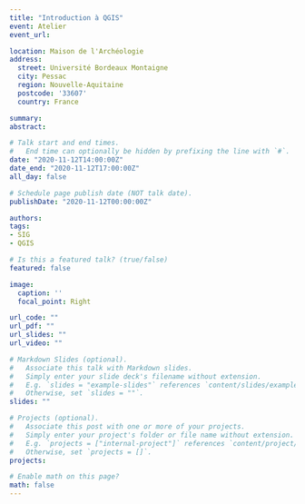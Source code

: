 ```yaml
---
title: "Introduction à QGIS"
event: Atelier
event_url: 

location: Maison de l'Archéologie
address:
  street: Université Bordeaux Montaigne
  city: Pessac
  region: Nouvelle-Aquitaine
  postcode: '33607'
  country: France

summary: 
abstract: 

# Talk start and end times.
#   End time can optionally be hidden by prefixing the line with `#`.
date: "2020-11-12T14:00:00Z"
date_end: "2020-11-12T17:00:00Z"
all_day: false

# Schedule page publish date (NOT talk date).
publishDate: "2020-11-12T00:00:00Z"

authors:
tags:
- SIG
- QGIS

# Is this a featured talk? (true/false)
featured: false

image:
  caption: ''
  focal_point: Right

url_code: ""
url_pdf: ""
url_slides: ""
url_video: ""

# Markdown Slides (optional).
#   Associate this talk with Markdown slides.
#   Simply enter your slide deck's filename without extension.
#   E.g. `slides = "example-slides"` references `content/slides/example-slides.md`.
#   Otherwise, set `slides = ""`.
slides: ""

# Projects (optional).
#   Associate this post with one or more of your projects.
#   Simply enter your project's folder or file name without extension.
#   E.g. `projects = ["internal-project"]` references `content/project/deep-learning/index.md`.
#   Otherwise, set `projects = []`.
projects:

# Enable math on this page?
math: false
---
```

